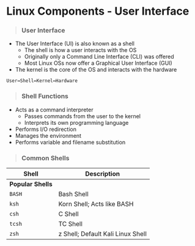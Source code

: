 # Linux Components - User Interface

> ### **User Interface**
- The User Interface (UI) is also known as a shell
    - The shell is how a user interacts with the OS
    - Originally only a Command Line Interface (CLI) was offered
    - Most Linux OSs now offer a Graphical User Interface (GUI) 
- The kernel is the core of the OS and interacts with the hardware

```
User↔Shell↔Kernel↔Hardware 
```

> ### **Shell Functions**

- Acts as a command interpreter 
    - Passes commands from the user to the kernel 
    - Interprets its own programming language
- Performs I/O redirection
- Manages the environment
- Performs variable and filename substitution

> ### **Common Shells**

| **Shell**   | **Description**   |
| --------------|-------------------|
| **Popular Shells** |
| `BASH` | Bash Shell|
| `ksh` | Korn Shell; Acts like BASH|
| `csh` | C Shell|
| `tcsh` | TC Shell|
| `zsh` | z Shell; Default Kali Linux Shell |
